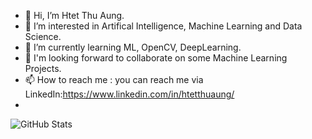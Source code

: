 - 👋 Hi, I’m Htet Thu Aung.
- 👀 I’m interested in Artifical Intelligence, Machine Learning and Data Science.
- 🌱 I’m currently learning ML, OpenCV, DeepLearning.
- 💞️ I'm looking forward to collaborate on some Machine Learning Projects.
- 📫 How to reach me : you can reach me via LinkedIn:https://www.linkedin.com/in/htetthuaung/
- 

![GitHub Stats](https://github-readme-stats.vercel.app/api?username=htetthu-aung&include_all_commits=true&count_private=true&theme=tokyonight&show_icons=true&border_radius=30&hide=contribs&title_color=ed792a&icon_color=ed792a&border_color=000000&line_height=32)
            
<!---
TripleA-art/TripleA-art is a ✨ special ✨ repository because its `README.md` (this file) appears on your GitHub profile.
You can click the Preview link to take a look at your changes.
--->
